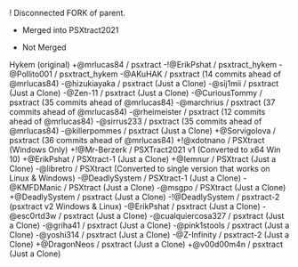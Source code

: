 ! Disconnected FORK of parent.
+ Merged into PSXtract2021
- Not Merged

Hykem (original)
+@mrlucas84 / psxtract
	-!@ErikPshat / psxtract_hykem
		-@Pollito001 / psxtract_hykem
	-@AKuHAK / psxtract (14 commits ahead of @mrlucas84)
		-@hizukiayaka / psxtract (Just a Clone)
		-@sij1mii / psxtract (Just a Clone)
		-@Zen-11 / psxtract (Just a Clone)
	-@CuriousTommy / psxtract (35 commits ahead of @mrlucas84)
	-@marchrius / psxtract (37 commits ahead of @mrlucas84)
	-@rheimeister / psxtract (12 commits ahead of @mrlucas84)
	-@sirrus233 / psxtract (35 commits ahead of @mrlucas84)
		-@killerpommes / psxtract (Just a Clone)
	+@Sorvigolova / psxtract (36 commits ahead of @mrlucas84)
		+!@xdotnano / PSXtract (Windows Only)
			+!@Mr-Berzerk / PSXTract2021 v1 (Converted to x64 Win 10)
			+@ErikPshat / PSXtract-1 (Just a Clone)
			+@Iemnur / PSXtract (Just a Clone)
			-@libretro / PSXtract (Converted to single version that works on Linux & Windows)
				-@DeadlySystem / PSXtract-1 (Just a Clone)
				-@KMFDManic / PSXtract (Just a Clone)
				-@msgpo / PSXtract (Just a Clone)
		+@DeadlySystem / psxtract (Just a Clone)
		-!@DeadlySystem / psxtract-2 (psxtract v2 Windows & Linux) 
			-@ErikPshat / psxtract (Just a Clone)
			-@esc0rtd3w / psxtract (Just a Clone)
				-@cualquiercosa327 / psxtract (Just a Clone)
			-@griha41 / psxtract (Just a Clone)
			-@pink1stools / psxtract (Just a Clone)
			-@yoshi314 / psxtract (Just a Clone)
			-@Z-Infinity / psxtract-2 (Just a Clone)
		+@DragonNeos / psxtract (Just a Clone)
	+@v00d00m4n / psxtract (Just a Clone)
  
